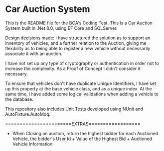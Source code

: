 # Car Auction System

This is the README file for the BCA's Coding Test.
This is a Car Auction System built in .Net 8.0, using EF Core and SQLServer.

Design decisions made:
I have structured the solution as to support an inventory of vehicles, and a further relation to the Auction,
giving me flexibility as to being able to register a new vehicle without necessarily associate it with an auction.

I have not set up any type of cryptography or authentication in order not to increase the complexity. As a Proof of Concept I didn't consider it necessary.

To ensure that vehicles don't have duplicate Unique Identifiers, I have set up this property at the base vehicle class, and as a unique index.
At the same time, i have added some logical validations when adding a vehicle to the database.

This repository also includes Unit Tests developed using NUnit and AutoFixture.AutoMoq.

=======================EXTRAS==================
- When Closing an auction, return the highest bidder for each Auctioned Vehicle, the bidder's User Id + Value of the Highest Bid + Auctioned Vehicle Information
